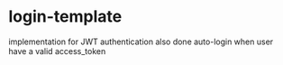 # login-template

implementation for JWT authentication
also done auto-login when user have a valid access_token
